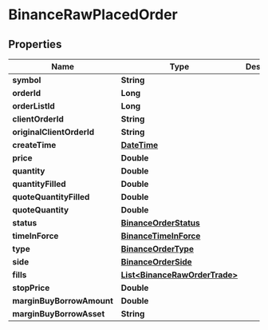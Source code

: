 # BinanceRawPlacedOrder

## Properties
Name | Type | Description | Notes
------------ | ------------- | ------------- | -------------
**symbol** | **String** |  |  [optional]
**orderId** | **Long** |  |  [optional]
**orderListId** | **Long** |  |  [optional]
**clientOrderId** | **String** |  |  [optional]
**originalClientOrderId** | **String** |  |  [optional]
**createTime** | [**DateTime**](DateTime.md) |  |  [optional]
**price** | **Double** |  |  [optional]
**quantity** | **Double** |  |  [optional]
**quantityFilled** | **Double** |  |  [optional]
**quoteQuantityFilled** | **Double** |  |  [optional]
**quoteQuantity** | **Double** |  |  [optional]
**status** | [**BinanceOrderStatus**](BinanceOrderStatus.md) |  |  [optional]
**timeInForce** | [**BinanceTimeInForce**](BinanceTimeInForce.md) |  |  [optional]
**type** | [**BinanceOrderType**](BinanceOrderType.md) |  |  [optional]
**side** | [**BinanceOrderSide**](BinanceOrderSide.md) |  |  [optional]
**fills** | [**List&lt;BinanceRawOrderTrade&gt;**](BinanceRawOrderTrade.md) |  |  [optional]
**stopPrice** | **Double** |  |  [optional]
**marginBuyBorrowAmount** | **Double** |  |  [optional]
**marginBuyBorrowAsset** | **String** |  |  [optional]
